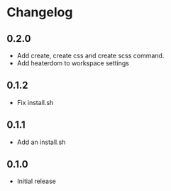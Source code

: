 # Changelog

## 0.2.0

- Add create, create css and create scss command.
- Add heaterdom to workspace settings

## 0.1.2

- Fix install.sh

## 0.1.1

- Add an install.sh

## 0.1.0

- Initial release
